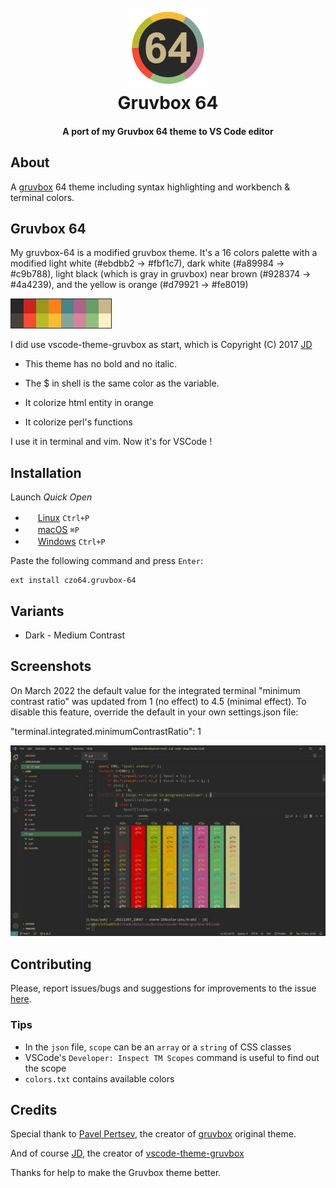 <!--
Filename: README.md
Author: Olivier Sirol <czo@free.fr>
License: GPL-2.0 (http://www.gnu.org/copyleft)
File Created: nov. 2021
Last Modified: mardi 07 décembre 2021, 19:27
Edit Time: 0:01:41
$Id:$
-->

<h1 align="center">
  <br>
  <a href="https://marketplace.visualstudio.com/items?itemName=czo64.gruvbox-64">
    <img src="store/icon.png">
  </a>
  <br>
  Gruvbox 64
  <br>
</h1>

<h4 align="center">A port of my Gruvbox 64 theme to VS Code editor</h4>


## About

A [gruvbox](https://github.com/morhetz/gruvbox) 64 theme including syntax highlighting and workbench & terminal colors.

## Gruvbox 64

My gruvbox-64 is a modified gruvbox theme.
It's a 16 colors palette with a modified light white (#ebdbb2 -> #fbf1c7), dark white (#a89984 -> #c9b788), light black (which is gray in gruvbox) near brown (#928374 -> #4a4239), and the yellow is orange (#d79921 -> #fe8019)

![16colors](store/16colors.png)

I did use vscode-theme-gruvbox as start, which is Copyright (C) 2017 [JD](https://github.com/jdinhify)

- This theme has no bold and no italic. 

- The $ in shell is the same color as the variable.

- It colorize html entity in orange

- It colorize perl's functions

I use it in terminal and vim. Now it's for VSCode !

## Installation

Launch *Quick Open*

  - <img src="https://www.kernel.org/theme/images/logos/favicon.png" width=16 height=16/> <a href="https://code.visualstudio.com/shortcuts/keyboard-shortcuts-linux.pdf">Linux</a> `Ctrl+P`
  - <img src="https://developer.apple.com/favicon.ico" width=16 height=16/> <a href="https://code.visualstudio.com/shortcuts/keyboard-shortcuts-macos.pdf">macOS</a> `⌘P`
  - <img src="https://www.microsoft.com/favicon.ico" width=16 height=16/> <a href="https://code.visualstudio.com/shortcuts/keyboard-shortcuts-windows.pdf">Windows</a> `Ctrl+P`

Paste the following command and press `Enter`:

```
ext install czo64.gruvbox-64
```

## Variants

-   Dark - Medium Contrast

## Screenshots

On March 2022 the default value for the integrated terminal "minimum contrast ratio" was updated from 1 (no effect) to 4.5 (minimal effect). To disable this feature, override the default in your own settings.json file:

  "terminal.integrated.minimumContrastRatio": 1

![screenshots](store/screenshots.jpg)

## Contributing

Please, report issues/bugs and suggestions for improvements to the issue [here](https://github.com/czodroid/vscode-theme-gruvbox-64/issues).

### Tips

-   In the `json` file, `scope` can be an `array` or a `string` of CSS classes
-   VSCode's `Developer: Inspect TM Scopes` command is useful to find out the scope
-   `colors.txt` contains available colors


## Credits

Special thank to [Pavel Pertsev](https://github.com/morhetz), the creator of [gruvbox](https://github.com/morhetz/gruvbox) original theme.

And of course [JD](https://github.com/jdinhify), the creator of [vscode-theme-gruvbox](https://github.com/jdinhify/vscode-theme-gruvbox)

Thanks for help to make the Gruvbox theme better.


